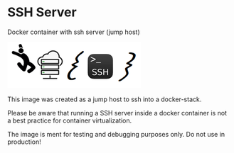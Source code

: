 # SSH Server
Docker container with ssh server (jump host)

<p>
<img src="https://github.com/pcantaluppi/ssh-server/blob/master/img/jumphost.png?raw=true" alt="Jump Host" />
</p>

This image was created as a jump host to ssh into a docker-stack.

Please be aware that running a SSH server inside a docker container is not a best practice for container virtualization.

The image is ment for testing and debugging purposes only. Do not use in production!
